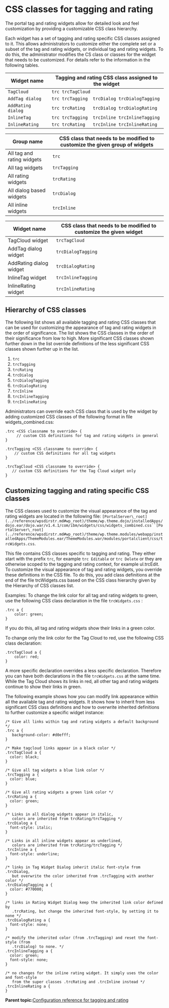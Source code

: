 # CSS classes for tagging and rating 

The portal tag and rating widgets allow for detailed look and feel customization by providing a customizable CSS class hierarchy.

Each widget has a set of tagging and rating specific CSS classes assigned to it. This allows administrators to customize either the complete set or a subset of the tag and rating widgets, or individual tag and rating widgets. To do this, the administrator modifies the CS class or classes for the widget that needs to be customized. For details refer to the information in the following tables.

|Widget name|Tagging and rating CSS class assigned to the widget|
|-----------|---------------------------------------------------|
|`TagCloud`|`trc trcTagCloud`|
|`AddTag dialog`|`trc trcTagging  trcDialog trcDialogTagging`|
|`AddRating dialog`|`trc trcRating   trcDialog trcDialogRating`|
|`InlineTag`|`trc trcTagging  trcInline trcInlineTagging`|
|`InlineRating`|`trc trcRating   trcInline trcInlineRating`|

|Group name|CSS class that needs to be modified to customize the given group of widgets|
|----------|---------------------------------------------------------------------------|
|All tag and rating widgets|`trc`|
|All tag widgets|`trcTagging`|
|All rating widgets|`trcRating`|
|All dialog based widgets|`trcDialog`|
|All inline widgets|`trcInline`|

|Widget name|CSS class that needs to be modified to customize the given widget|
|-----------|-----------------------------------------------------------------|
|TagCloud widget|`trcTagCloud`|
|AddTag dialog widget|`trcDialogTagging`|
|AddRating dialog widget|`trcDialogRating`|
|InlineTag widget|`trcInlineTagging`|
|InlineRating widget|`trcInlineRating`|

## Hierarchy of CSS classes

The following list shows all available tagging and rating CSS classes that can be used for customizing the appearance of tag and rating widgets in the order of significance. The list shows the CSS classes in the order of their significance from low to high. More significant CSS classes shown further down in the list override definitions of the less significant CSS classes shown further up in the list.

1.  `trc`
2.  `trcTagging`
3.  `trcRating`
4.  `trcDialog`
5.  `trcDialogTagging`
6.  `trcDialogRating`
7.  `trcInline`
8.  `trcInlineTagging`
9.  `trcInlineRating`

Administrators can override each CSS class that is used by the widget by adding customized CSS classes of the following format in file widgets\_combined.css:

```
.trc <CSS classname to override> {
     // custom CSS definitions for tag and rating widgets in general
}
    
.trcTagging <CSS classname to override> {
    // custom CSS definitions for all tag widgets
}
    
.trcTagCloud <CSS classname to override> {
   // custom CSS definitions for the Tag Cloud widget only
}
```

## Customizing tagging and rating specific CSS classes

The CSS classes used to customize the visual appearance of the tag and rating widgets are located in the following file: `[PortalServer\_root](../reference/wpsdirstr.md#wp_root)/theme/wp.theme.dojo/installedApps/dojo.ear/dojo.war/v1.4.1/com/ibm/widgets/css/widgets_combined.css``[PortalServer\_root](../reference/wpsdirstr.md#wp_root)/theme/wp.theme.modules/webapp/installedApps/ThemeModules.ear/ThemeModules.war/modules/portalclient/css/trcWidgets.css`.

This file contains CSS classes specific to tagging and rating. They either start with the prefix `trc`, for example `trc Editable` or `trc Delete` or they are otherwise scoped to the tagging and rating context, for example ul.trcEdit. To customize the visual appearance of tag and rating widgets, you override these definitions in the CSS file. To do this, you add class definitions at the end of the file trcWidgets.css based on the CSS class hierarchy given by the Hierarchy of CSS classes list.

Examples: To change the link color for all tag and rating widgets to green, use the following CSS class declaration in the file `trcWidgets.css` :

```
.trc a {
    color: green;
}
```

If you do this, all tag and rating widgets show their links in a green color.

To change only the link color for the Tag Cloud to red, use the following CSS class declaration:

```
.trcTagCloud a {
    color: red;
}
```

A more specific declaration overrides a less specific declaration. Therefore you can have both declarations in the file `trcWidgets.css` at the same time. While the Tag Cloud shows its links in red, all other tag and rating widgets continue to show their links in green.

The following example shows how you can modify link appearance within all the available tag and rating widgets. It shows how to inherit from less significant CSS class definitions and how to overwrite inherited definitions to further customize a specific widget instance:

```
/* Give all links within tag and rating widgets a default background */
.trc a {
   background-color: #d0efff;
}

/* Make tagcloud links appear in a black color */
.trcTagCloud a {
  color: black;
}

/* Give all tag widgets a blue link color */
.trcTagging a {
  color: blue;
}

/* Give all rating widgets a green link color */
.trcRating a {
  color: green;
}

/* Links in all dialog widgets appear in italic,
   colors are inherited from trcRating/trcTagging */
.trcDialog a {
  font-style: italic;
}

/* Links in all inline widgets appear as underlined,
   colors are inherited from trcRating/trcTagging */
.trcInline a {
  font-style: underline;
}

/* links in Tag Widget Dialog inherit italic font-style from .trcDialog,
   but overwrite the color inherited from .trcTagging with another color */
.trcDialogTagging a {
  color: #770000;
}

/* links in Rating Widget Dialog keep the inherited link color defined by 
   .trcRating, but change the inherited font-style, by setting it to none */
.trcDialogRating a {
  font-style: none;
}

/* modify the inherited color (from .trcTagging) and reset the font-style (from
   .trcDialog) to none. */
.trcInlineTagging a {
  color: green;
  font-style: none;
}

/* no changes for the inline rating widget. It simply uses the color and font-style
   from the super classes .trcRating and .trcInline instead */
.trcInlineRating a {
}
```

**Parent topic:**[Configuration reference for tagging and rating](../admin-system/tag_rate_adm_ref.md)


